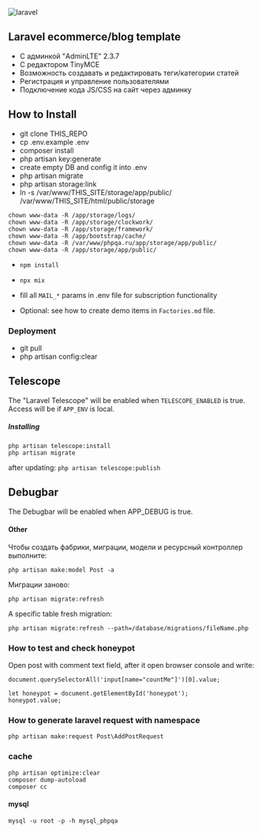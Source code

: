 <p><img alt="laravel" src="https://laravel.com/assets/img/components/logo-laravel.svg"></p>


## Laravel ecommerce/blog template

- С админкой "AdminLTE" 2.3.7
- С редактором TinyMCE
- Возможность создавать и редактировать теги/категории статей
- Регистрация и управление пользователями
- Подключение кода JS/CSS на сайт через админку

## How to Install

- git clone THIS_REPO
- cp .env.example .env
- composer install
- php artisan key:generate
- create empty DB and config it into .env
- php artisan migrate
- php artisan storage:link
- ln -s /var/www/THIS_SITE/storage/app/public/ /var/www/THIS_SITE/html/public/storage
```
chown www-data -R /app/storage/logs/
chown www-data -R /app/storage/clockwork/
chown www-data -R /app/storage/framework/
chown www-data -R /app/bootstrap/cache/
chown www-data -R /var/www/phpqa.ru/app/storage/app/public/
chown www-data -R /app/storage/app/public/
```
- `npm install`
- `npx mix`
- fill all `MAIL_*` params in .env file for subscription functionality

- Optional:
    see how to create demo items in `Factories.md` file.

### Deployment
- git pull
- php artisan config:clear

## Telescope
The "Laravel Telescope" will be enabled when `TELESCOPE_ENABLED` is true.
Access will be if `APP_ENV` is local.
##### Installing
```
php artisan telescope:install
php artisan migrate
```
after updating:
`
php artisan telescope:publish
`

## Debugbar
The Debugbar will be enabled when APP_DEBUG is true.

#### Other
Чтобы создать фабрики, миграции, модели и ресурсный контроллер выполните:
```
php artisan make:model Post -a
```

Миграции заново:
```
php artisan migrate:refresh
```
A specific table fresh migration:
```
php artisan migrate:refresh --path=/database/migrations/fileName.php
```

### How to test and check honeypot

Open post with comment text field, after it open browser console and write:

```
document.querySelectorAll('input[name="countMe"]')[0].value;

let honeypot = document.getElementById('honeypot');
honeypot.value;
```

### How to generate laravel request with namespace

```
php artisan make:request Post\AddPostRequest
```

### cache
```
php artisan optimize:clear
composer dump-autoload
composer cc
```

#### mysql
`mysql -u root -p -h mysql_phpqa`

